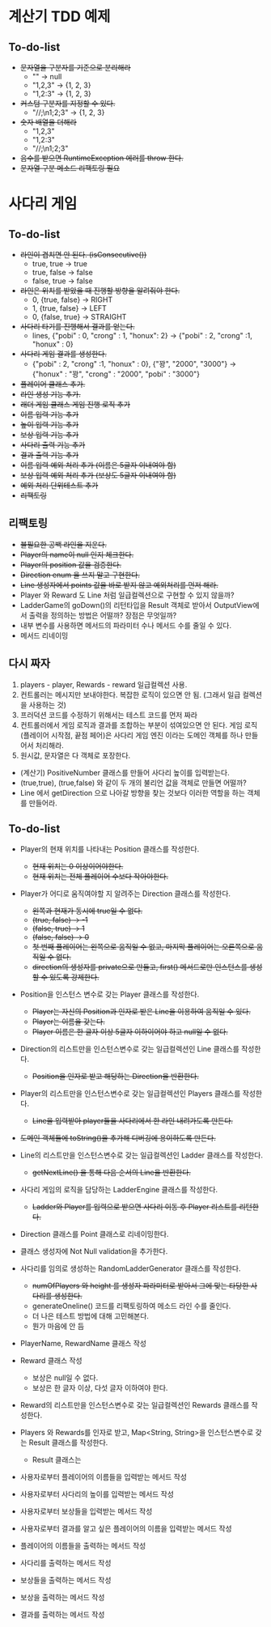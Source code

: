 # 계산기 TDD 예제

## To-do-list

- ~~문자열을 구분자를 기준으로 분리해라~~
    - "" -> null
    - "1,2,3" -> {1, 2, 3}
    - "1,2:3" -> {1, 2, 3}
- ~~커스텀 구분자를 지정할 수 있다.~~
    - "//;\n1;2;3" -> {1, 2, 3}
- ~~숫자 배열을 더해라~~
    - "1,2,3"
    - "1,2:3"
    - "//;\n1;2;3"
- ~~음수를 받으면 RuntimeException 에러를 throw 한다.~~
- ~~문자열 구분 메소드 리팩토링 필요~~

# 사다리 게임

## To-do-list
- ~~라인이 겹치면 안 된다. (isConsecutive())~~
    - true, true -> true
    - true, false -> false
    - false, true -> false
- ~~라인은 위치를 받았을 때 진행할 방향을 알려줘야 한다.~~
    - 0, {true, false} -> RIGHT
    - 1, {true, false} -> LEFT
    - 0, {false, true} -> STRAIGHT
- ~~사다리 타기를 진행해서 결과를 얻는다.~~
    - lines, {"pobi" : 0, "crong" : 1, "honux": 2} -> {"pobi" : 2, "crong" :1, "honux" : 0}
- ~~사다리 게임 결과를 생성한다.~~
    - {"pobi" : 2, "crong" :1, "honux" : 0}, {"꽝", "2000", "3000"} -> {"honux" : "꽝", "crong" : "2000", "pobi" : "3000"}
- ~~플레이어 클래스 추가.~~
- ~~라인 생성 기능 추가.~~
- ~~래더 게임 클래스 게임 진행 로직 추가~~
- ~~이름 입력 기능 추가~~
- ~~높이 입력 기능 추가~~
- ~~보상 입력 기능 추가~~
- ~~사다리 출력 기능 추가~~
- ~~결과 출력 기능 추가~~
- ~~이름 입력 예외 처리 추가 (이름은 5글자 이내여야 함)~~
- ~~보상 입력 예외 처리 추가 (보상도 5글자 이내여야 함)~~
- ~~예외 처리 단위테스트 추가~~
- ~~리팩토링~~

## 리팩토링
- ~~불필요한 공백 라인을 지운다.~~
- ~~Player의 name이 null 인지 체크한다.~~
- ~~Player의 position 값을 검증한다.~~
- ~~Direction enum 을 쓰지 말고 구현한다.~~
- ~~Line 생성자에서 points 값을 바로 받지 않고 예외처리를 먼저 해라.~~
- Player 와 Reward 도 Line 처럼 일급컬렉션으로 구현할 수 있지 않을까?
- LadderGame의 goDown()의 리턴타입을 Result 객체로 받아서 OutputView에서 출력을 정의하는 방법은 어떨까? 장점은 무엇일까?
- 내부 변수를 사용하면 메서드의 파라미터 수나 메서드 수를 줄일 수 있다.
- 메서드 리네이밍

## 다시 짜자
1. players - player, Rewards - reward 일급컬렉션 사용.
2. 컨트롤러는 메시지만 보내야한다. 복잡한 로직이 있으면 안 됨. (그래서 일급 컬렉션을 사용하는 것)
3. 프러덕션 코드를 수정하기 위해서는 테스트 코드를 먼저 짜라
4. 컨트롤러에서 게임 로직과 결과를 조합하는 부분이 섞여있으면 안 된다. 게임 로직(플레이어 시작점, 끝점 페어)은 사다리 게임 엔진
이라는 도메인 객체를 하나 만들어서 처리해라. 
5. 원시값, 문자열은 다 객체로 포장한다.

- (계산기) PositiveNumber 클래스를 만들어 사다리 높이를 입력받는다.
- (true,true), (true,false) 와 같이 두 개의 불리언 값을 객체로 만들면 어떨까?
- Line 에서 getDirection 으로 나아갈 방향을 찾는 것보다 이러한 역할을 하는 객체를 만들어라.
    
    
## To-do-list
- Player의 현재 위치를 나타내는 Position 클래스를 작성한다.
    - ~~현재 위치는 0 이상이어야한다.~~
    - ~~현재 위치는 전체 플레이어 수보다 작아야한다.~~
- Player가 어디로 움직여야할 지 알려주는 Direction 클래스를 작성한다.
    - ~~왼쪽과 현재가 동시에 true일 수 없다.~~
    - ~~(true, false) -> -1~~
    - ~~(false, true) -> 1~~
    - ~~(false, false) -> 0~~
    - ~~첫 번째 플레이어는 왼쪽으로 움직일 수 없고, 마지막 플레이어는 오른쪽으로 움직일 수 없다.~~
    - ~~direction의 생성자를 private으로 만들고, first() 메서드로만 인스턴스를 생성할 수 있도록 강제한다.~~
- Position을 인스턴스 변수로 갖는 Player 클래스를 작성한다.
    - ~~Player는 자신의 Position과 인자로 받은 Line을 이용하여 움직일 수 있다.~~
    - ~~Player는 이름을 갖는다.~~
    - ~~Player 이름은 한 글자 이상 5글자 이하이어야 하고 null일 수 없다.~~
- Direction의 리스트만을 인스턴스변수로 갖는 일급컬렉션인 Line 클래스를 작성한다.
    - ~~Position을 인자로 받고 해당하는 Direction을 반환한다.~~
- Player의 리스트만을 인스턴스변수로 갖는 일급컬렉션인 Players 클래스를 작성한다.
    - ~~Line을 입력받아 player들을 사다리에서 한 라인 내려가도록 만든다.~~
- ~~도메인 객체들에 toString()을 추가해 디버깅에 용이하도록 만든다.~~
- Line의 리스트만을 인스턴스변수로 갖는 일급컬렉션인 Ladder 클래스를 작성한다.
    - ~~getNextLine() 을 통해 다음 순서의 Line을 반환한다.~~
- 사다리 게임의 로직을 담당하는 LadderEngine 클래스를 작성한다.
    - ~~Ladder와 Player를 입력으로 받으면 사다리 이동 후 Player 리스트를 리턴한다.~~
- Direction 클래스를 Point 클래스로 리네이밍한다.
- 클래스 생성자에 Not Null validation을 추가한다.
- 사다리를 임의로 생성하는 RandomLadderGenerator 클래스를 작성한다.
    - ~~numOfPlayers 와 height 를 생성자 파라미터로 받아서 그에 맞는 타당한 사다리를 생성한다.~~
    - generateOneline() 코드를 리팩토링하여 메소드 라인 수를 줄인다.
    - 더 나은 테스트 방법에 대해 고민해본다.
    - 뭔가 마음에 안 듬
    
- PlayerName, RewardName 클래스 작성
    
- Reward 클래스 작성
    - 보상은 null일 수 없다.
    - 보상은 한 글자 이상, 다섯 글자 이하여야 한다.
- Reward의 리스트만을 인스턴스변수로 갖는 일급컬렉션인 Rewards 클래스를 작성한다.
- Players 와 Rewards를 인자로 받고, Map<String, String>을 인스턴스변수로 갖는 Result 클래스를 작성한다.
    - Result 클래스는 

- 사용자로부터 플레이어의 이름들을 입력받는 메서드 작성
- 사용자로부터 사다리의 높이를 입력받는 메서드 작성
- 사용자로부터 보상들을 입력받는 메서드 작성
- 사용자로부터 결과를 알고 싶은 플레이어의 이름을 입력받는 메서드 작성
- 플레이어의 이름들을 출력하는 메서드 작성
- 사다리를 출력하는 메서드 작성
- 보상들을 출력하는 메서드 작성
- 보상을 출력하는 메서드 작성
- 결과를 출력하는 메서드 작성